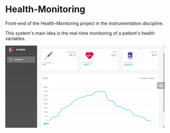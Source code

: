 # Health-Monitoring

Front-end of the Health-Monitoring project in the instrumentation discipline.

This system's main idea is the real-time monitoring of a patient's health variables.

![Dashboard](front.png)
